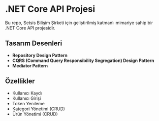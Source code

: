 # .NET Core API Projesi

Bu repo, Setsis Bilişim Şirketi için geliştirilmiş katmanlı mimariye sahip bir .NET Core API projesidir.

## Tasarım Desenleri

- **Repository Design Pattern**
- **CQRS (Command Query Responsibility Segregation) Design Pattern**
- **Mediator Pattern**

## Özellikler

- Kullanıcı Kaydı
- Kullanıcı Girişi
- Token Yenileme
- Kategori Yönetimi (CRUD)
- Ürün Yönetimi (CRUD)
